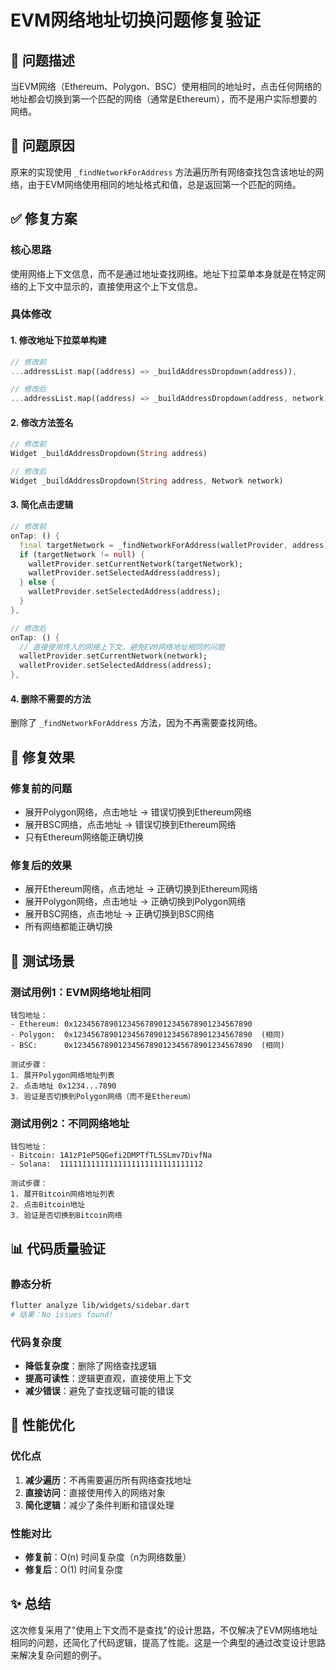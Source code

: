 # EVM网络地址切换问题修复验证

## 🐛 问题描述
当EVM网络（Ethereum、Polygon、BSC）使用相同的地址时，点击任何网络的地址都会切换到第一个匹配的网络（通常是Ethereum），而不是用户实际想要的网络。

## 🔧 问题原因
原来的实现使用 `_findNetworkForAddress` 方法遍历所有网络查找包含该地址的网络，由于EVM网络使用相同的地址格式和值，总是返回第一个匹配的网络。

## ✅ 修复方案

### 核心思路
使用网络上下文信息，而不是通过地址查找网络。地址下拉菜单本身就是在特定网络的上下文中显示的，直接使用这个上下文信息。

### 具体修改

#### 1. 修改地址下拉菜单构建
```dart
// 修改前
...addressList.map((address) => _buildAddressDropdown(address)),

// 修改后  
...addressList.map((address) => _buildAddressDropdown(address, network)),
```

#### 2. 修改方法签名
```dart
// 修改前
Widget _buildAddressDropdown(String address)

// 修改后
Widget _buildAddressDropdown(String address, Network network)
```

#### 3. 简化点击逻辑
```dart
// 修改前
onTap: () {
  final targetNetwork = _findNetworkForAddress(walletProvider, address);
  if (targetNetwork != null) {
    walletProvider.setCurrentNetwork(targetNetwork);
    walletProvider.setSelectedAddress(address);
  } else {
    walletProvider.setSelectedAddress(address);
  }
},

// 修改后
onTap: () {
  // 直接使用传入的网络上下文，避免EVM网络地址相同的问题
  walletProvider.setCurrentNetwork(network);
  walletProvider.setSelectedAddress(address);
},
```

#### 4. 删除不需要的方法
删除了 `_findNetworkForAddress` 方法，因为不再需要查找网络。

## 🎯 修复效果

### 修复前的问题
- 展开Polygon网络，点击地址 → 错误切换到Ethereum网络
- 展开BSC网络，点击地址 → 错误切换到Ethereum网络
- 只有Ethereum网络能正确切换

### 修复后的效果
- 展开Ethereum网络，点击地址 → 正确切换到Ethereum网络
- 展开Polygon网络，点击地址 → 正确切换到Polygon网络
- 展开BSC网络，点击地址 → 正确切换到BSC网络
- 所有网络都能正确切换

## 🧪 测试场景

### 测试用例1：EVM网络地址相同
```
钱包地址：
- Ethereum: 0x1234567890123456789012345678901234567890
- Polygon:  0x1234567890123456789012345678901234567890  (相同)
- BSC:      0x1234567890123456789012345678901234567890  (相同)

测试步骤：
1. 展开Polygon网络地址列表
2. 点击地址 0x1234...7890
3. 验证是否切换到Polygon网络（而不是Ethereum）
```

### 测试用例2：不同网络地址
```
钱包地址：
- Bitcoin: 1A1zP1eP5QGefi2DMPTfTL5SLmv7DivfNa
- Solana:  11111111111111111111111111111112

测试步骤：
1. 展开Bitcoin网络地址列表
2. 点击Bitcoin地址
3. 验证是否切换到Bitcoin网络
```

## 📊 代码质量验证

### 静态分析
```bash
flutter analyze lib/widgets/sidebar.dart
# 结果：No issues found!
```

### 代码复杂度
- **降低复杂度**：删除了网络查找逻辑
- **提高可读性**：逻辑更直观，直接使用上下文
- **减少错误**：避免了查找逻辑可能的错误

## 🚀 性能优化

### 优化点
1. **减少遍历**：不再需要遍历所有网络查找地址
2. **直接访问**：直接使用传入的网络对象
3. **简化逻辑**：减少了条件判断和错误处理

### 性能对比
- **修复前**：O(n) 时间复杂度（n为网络数量）
- **修复后**：O(1) 时间复杂度

## ✨ 总结

这次修复采用了"使用上下文而不是查找"的设计思路，不仅解决了EVM网络地址相同的问题，还简化了代码逻辑，提高了性能。这是一个典型的通过改变设计思路来解决复杂问题的例子。
